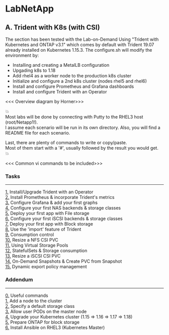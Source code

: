 # LabNetApp

## A. Trident with K8s (with CSI)

The section has been tested with the Lab-on-Demand Using "Trident with Kubernetes and ONTAP v3.1" which comes by default with Trident 19.07 already installed on Kubernetes 1.15.3. The configure.sh will modify the environment by:

- Installing and creating a MetalLB configuration
- Upgading k8s to 1.18
- Add rhel4 as a worker node to the production k8s cluster
- Initialize and configure a 2nd k8s cluster (nodes rhel5 and rhel6)
- Install and configure Prometheus and Grafana dashboards
- Install and configure Trident with an Operator

<<< Overview diagram by Horner>>>

:boom:  
Most labs will be done by connecting with Putty to the RHEL3 host (root/Netapp1!).  
I assume each scenario will be run in its own directory. Also, you will find a README file for each scenario.  

Last, there are plenty of commands to write or copy/paste.  
Most of them start with a '#', usually followed by the result you would get.  
:boom:  

<<< Common vi commands to be included>>>

### Tasks

---------
[1.](Trident_with_K8s/Tasks/Task_1) Install/Upgrade Trident with an Operator  
[2.](Trident_with_K8s/Tasks/Task_2) Install Prometheus & incorporate Trident's metrics  
[3.](Trident_with_K8s/Tasks/Task_3) Configure Grafana & add your first graphs  
[4.](Trident_with_K8s/Tasks/Task_4) Configure your first NAS backends & storage classes  
[5.](Trident_with_K8s/Tasks/Task_5) Deploy your first app with File storage  
[6.](Trident_with_K8s/Tasks/Task_6) Configure your first iSCSI backends & storage classes  
[7.](Trident_with_K8s/Tasks/Task_7) Deploy your first app with Block storage  
[8.](Trident_with_K8s/Tasks/Task_8) Use the 'import' feature of Trident  
[9.](Trident_with_K8s/Tasks/Task_9) Consumption control  
[10.](Trident_with_K8s/Tasks/Task_10) Resize a NFS CSI PVC  
[11.](Trident_with_K8s/Tasks/Task_11) Using Virtual Storage Pools  
[12.](Trident_with_K8s/Tasks/Task_12) StatefulSets & Storage consumption  
[13.](Trident_with_K8s/Tasks/Task_13) Resize a iSCSI CSI PVC  
[14.](Trident_with_K8s/Tasks/Task_14) On-Demand Snapshots & Create PVC from Snapshot  
[15.](Trident_with_K8s/Tasks/Task_15) Dynamic export policy management  

### Addendum

---------
[0.](Trident_with_K8s/Addendum/Addenda00) Useful commands  
[1.](Trident_with_K8s/Addendum/Addenda01) Add a node to the cluster  
[2.](Trident_with_K8s/Addendum/Addenda02) Specify a default storage class  
[3.](Trident_with_K8s/Addendum/Addenda03) Allow user PODs on the master node  
[4.](Trident_with_K8s/Addendum/Addenda04) Upgrade your Kubernetes cluster (1.15 => 1.16 => 1.17 => 1.18)  
[5.](Trident_with_K8s/Addendum/Addenda05) Prepare ONTAP for block storage  
[6.](Trident_with_K8s/Addendum/Addenda06) Install Ansible on RHEL3 (Kubernetes Master)
